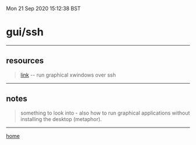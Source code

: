 Mon 21 Sep 2020 15:12:38 BST

# gui/ssh

_____

## resources

> [link](https://lite.duckduckgo.com/lite/?t=lightning&q=run%20Graphical%20x%20windows%20over%20ssh) -- run graphical xwindows over ssh

___

## notes


> something to look into - also how to run graphical applications without installing the desktop (metaphor).

___

[home](/home/pi/Documents/notesystem/home.md) 
